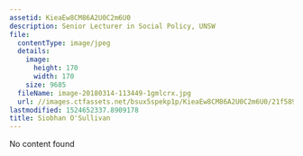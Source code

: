 ```yaml
---
assetid: KieaEw8CM86A2U0C2m6U0
description: Senior Lecturer in Social Policy, UNSW
file:
  contentType: image/jpeg
  details:
    image:
      height: 170
      width: 170
    size: 9685
  fileName: image-20180314-113449-1gmlcrx.jpg
  url: //images.ctfassets.net/bsux5spekp1p/KieaEw8CM86A2U0C2m6U0/21f589ebd64bcb67da3e0edab5133591/image-20180314-113449-1gmlcrx.jpg
lastmodified: 1524652337.8909178
title: Siobhan O'Sullivan
---
```

No content found